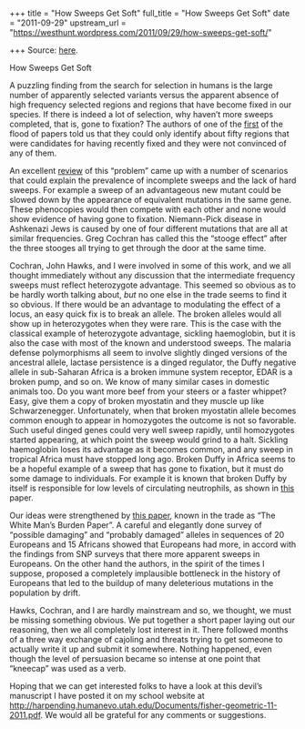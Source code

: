+++
title = "How Sweeps Get Soft"
full_title = "How Sweeps Get Soft"
date = "2011-09-29"
upstream_url = "https://westhunt.wordpress.com/2011/09/29/how-sweeps-get-soft/"

+++
Source: [here](https://westhunt.wordpress.com/2011/09/29/how-sweeps-get-soft/).

How Sweeps Get Soft

A puzzling finding from the search for selection in humans is the large
number of apparently selected variants versus the apparent absence of
high frequency selected regions and regions that have become fixed in
our species. If there is indeed a lot of selection, why haven’t more
sweeps completed, that is, gone to fixation? The authors of one of the
[first](http://www.pnas.org/content/103/1/135.short) of the flood of
papers told us that they could only identify about fifty regions that
were candidates for having recently fixed and they were not convinced of
any of them.

An excellent
[review](http://www.ncbi.nlm.nih.gov/pmc/articles/PMC2994553/) of this
“problem” came up with a number of scenarios that could explain the
prevalence of incomplete sweeps and the lack of hard sweeps. For example
a sweep of an advantageous new mutant could be slowed down by the
appearance of equivalent mutations in the same gene. These phenocopies
would then compete with each other and none would show evidence of
having gone to fixation. Niemann-Pick disease in Ashkenazi Jews is
caused by one of four different mutations that are all at similar
frequencies. Greg Cochran has called this the “stooge effect” after the
three stooges all trying to get through the door at the same time.

Cochran, John Hawks, and I were involved in some of this work, and we
all thought immediately without any discussion that the intermediate
frequency sweeps must reflect heterozygote advantage. This seemed so
obvious as to be hardly worth talking about, *but* no one else in the
trade seems to find it so obvious. If there would be an advantage to
modulating the effect of a locus, an easy quick fix is to break an
allele. The broken alleles would all show up in heterozygotes when they
were rare. This is the case with the classical example of heterozygote
advantage, sickling haemoglobin, but it is also the case with most of
the known and understood sweeps. The malaria defense polymorphisms all
seem to involve slightly dinged versions of the ancestral allele,
lactase persistence is a dinged regulator, the Duffy negative allele in
sub-Saharan Africa is a broken immune system receptor, EDAR is a broken
pump, and so on. We know of many similar cases in domestic animals too.
Do you want more beef from your steers or a faster whippet? Easy, give
them a copy of broken myostatin and they muscle up like Schwarzenegger.
Unfortunately, when that broken myostatin allele becomes common enough
to appear in homozygotes the outcome is not so favorable. Such useful
dinged genes could very well sweep rapidly, until homozygotes started
appearing, at which point the sweep would grind to a halt. Sickling
haemoglobin loses its advantage as it becomes common, and any sweep in
tropical Africa must have stopped long ago. Broken Duffy in Africa seems
to be a hopeful example of a sweep that has gone to fixation, but it
must do some damage to individuals. For example it is known that broken
Duffy by itself is responsible for low levels of circulating
neutrophils, as shown in
[this](http://www.ncbi.nlm.nih.gov/pubmed/19180233) paper.

Our ideas were strengthened by [this
paper](http://www.nature.com/nature/journal/v451/n7181/full/nature06611.html?ref=nf),
known in the trade as “The White Man’s Burden Paper”. A careful and
elegantly done survey of “possible damaging” and “probably damaged”
alleles in sequences of 20 Europeans and 15 Africans showed that
Europeans had more, in accord with the findings from SNP surveys that
there more apparent sweeps in Europeans. On the other hand the authors,
in the spirit of the times I suppose, proposed a completely implausible
bottleneck in the history of Europeans that led to the buildup of many
deleterious mutations in the population by drift.

Hawks, Cochran, and I are hardly mainstream and so, we thought, we must
be missing something obvious. We put together a short paper laying out
our reasoning, then we all completely lost interest in it. There
followed months of a three way exchange of cajoling and threats trying
to get someone to actually write it up and submit it somewhere. Nothing
happened, even though the level of persuasion became so intense at one
point that “kneecap” was used as a verb.

Hoping that we can get interested folks to have a look at this devil’s
manuscript I have posted it on my school website at
<http://harpending.humanevo.utah.edu/Documents/fisher-geometric-11-2011.pdf>.
We would all be grateful for any comments or suggestions.

